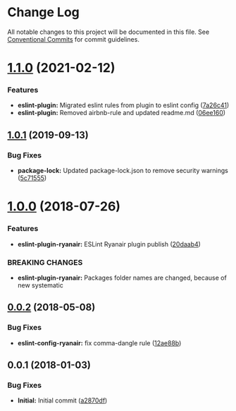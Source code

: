 # Change Log

All notable changes to this project will be documented in this file.
See [Conventional Commits](https://conventionalcommits.org) for commit guidelines.

# [1.1.0](https://github.com/ryanair/linters/compare/eslint-config-ryanair@1.0.1...eslint-config-ryanair@1.1.0) (2021-02-12)


### Features

* **eslint-plugin:** Migrated eslint rules from plugin to eslint config ([7a26c41](https://github.com/ryanair/linters/commit/7a26c416c195aeb3d81be0f558a6e666a8956d73))
* **eslint-plugin:** Removed airbnb-rule and updated readme.md ([06ee160](https://github.com/ryanair/linters/commit/06ee160f7f381905fece88b62ddc51d285c81d57))





## [1.0.1](https://github.com/ryanair/linters/compare/eslint-config-ryanair@1.0.0...eslint-config-ryanair@1.0.1) (2019-09-13)


### Bug Fixes

* **package-lock:** Updated package-lock.json to remove security warnings ([5c71555](https://github.com/ryanair/linters/commit/5c71555))





<a name="1.0.0"></a>
# [1.0.0](https://github.com/ryanair/linters/compare/eslint-config-ryanair@0.0.2...eslint-config-ryanair@1.0.0) (2018-07-26)


### Features

* **eslint-plugin-ryanair:** ESLint Ryanair plugin publish ([20daab4](https://github.com/ryanair/linters/commit/20daab4))


### BREAKING CHANGES

* **eslint-plugin-ryanair:** Packages folder names are changed, because of new systematic




<a name="0.0.2"></a>
## [0.0.2](https://github.com/ryanair/linters/compare/eslint-config-ryanair@0.0.1...eslint-config-ryanair@0.0.2) (2018-05-08)


### Bug Fixes

* **eslint-config-ryanair:** fix comma-dangle rule ([12ae88b](https://github.com/ryanair/linters/commit/12ae88b))




<a name="0.0.1"></a>
## 0.0.1 (2018-01-03)


### Bug Fixes

* **Initial:** Initial commit ([a2870df](https://github.com/ryanair/linters/commit/a2870df))
